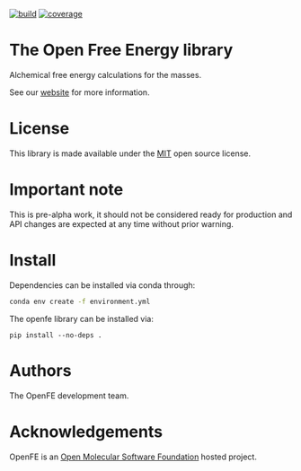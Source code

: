 [![build](https://github.com/OpenFreeEnergy/openfe/actions/workflows/ci.yaml/badge.svg)](https://github.com/OpenFreeEnergy/openfe/actions/workflows/ci.yaml)
[![coverage](https://codecov.io/gh/OpenFreeEnergy/openfe/branch/main/graph/badge.svg)](https://codecov.io/gh/OpenFreeEnergy/openfe)

# The Open Free Energy library

Alchemical free energy calculations for the masses.

See our [website](https://openfree.energy/) for more information.

# License

This library is made available under the [MIT](https://opensource.org/licenses/MIT) open source license.

# Important note

This is pre-alpha work, it should not be considered ready for production and API changes are expected at any time without prior warning.

# Install

Dependencies can be installed via conda through:

```bash
conda env create -f environment.yml
```

The openfe library can be installed via:

```
pip install --no-deps .
```

# Authors

The OpenFE development team.

# Acknowledgements

OpenFE is an [Open Molecular Software Foundation](https://omsf.io/) hosted project.
